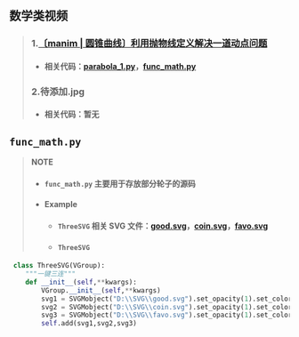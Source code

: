 ## 数学类视频
>### 1.[〔manim | 圆锥曲线〕利用抛物线定义解决一道动点问题](https://www.bilibili.com/video/BV1z3411K7cF/?spm_id_from=333.999.0.0&vd_source=5d2eb1cf9e3234b2a4b508f94b748174) 
>* #### 相关代码：[parabola_1.py](https://github.com/Gillott/My_manimCE/blob/main/My_vedios/math/parabola_1.py)，[func_math.py](https://github.com/Gillott/My_manimCE/blob/main/My_vedios/math/func_math.py)  
>### 2.待添加.jpg
>* #### 相关代码：暂无  
## `func_math.py`
>**NOTE**
>- #### `func_math.py` 主要用于存放部分轮子的源码  
>- #### Example
>    * #### `ThreeSVG` 相关 SVG 文件：[good.svg](https://github.com/Gillott/My_manimCE/blob/main/My_vedios/math/good.svg)，[coin.svg](https://github.com/Gillott/My_manimCE/blob/main/My_vedios/math/coin.svg)，[favo.svg](https://github.com/Gillott/My_manimCE/blob/main/My_vedios/math/favo.svg)
>    * #### `ThreeSVG`
```py
 class ThreeSVG(VGroup):
    """一键三连"""
    def __init__(self,**kwargs):
        VGroup.__init__(self,**kwargs)
        svg1 = SVGMobject("D:\\SVG\\good.svg").set_opacity(1).set_color(GRAY)
        svg2 = SVGMobject("D:\\SVG\\coin.svg").set_opacity(1).set_color(GRAY)
        svg3 = SVGMobject("D:\\SVG\\favo.svg").set_opacity(1).set_color(GRAY)
        self.add(svg1,svg2,svg3)
```
